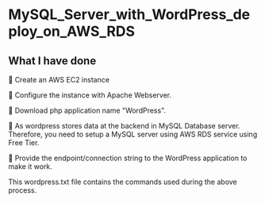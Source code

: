 # MySQL_Server_with_WordPress_deploy_on_AWS_RDS
## What I have done
🔅 Create an AWS EC2 instance

🔅 Configure the instance with Apache Webserver.

🔅 Download php application name "WordPress".

🔅 As wordpress stores data at the backend in MySQL Database server. Therefore, you need to setup a MySQL server using AWS RDS service using Free Tier.

🔅 Provide the endpoint/connection string to the WordPress application to make it work.

This wordpress.txt file contains the commands used during the above process.
